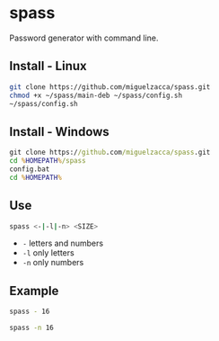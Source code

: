 # spass

Password generator with command line.

## Install - Linux

```bash
git clone https://github.com/miguelzacca/spass.git
chmod +x ~/spass/main-deb ~/spass/config.sh
~/spass/config.sh
```

## Install - Windows

```cmd
git clone https://github.com/miguelzacca/spass.git
cd %HOMEPATH%/spass
config.bat
cd %HOMEPATH%
```

## Use

```bash
spass <-|-l|-n> <SIZE>
```

- `-` letters and numbers
- `-l` only letters
- `-n` only numbers

## Example

```bash
spass - 16 
```

```bash
spass -n 16
```
